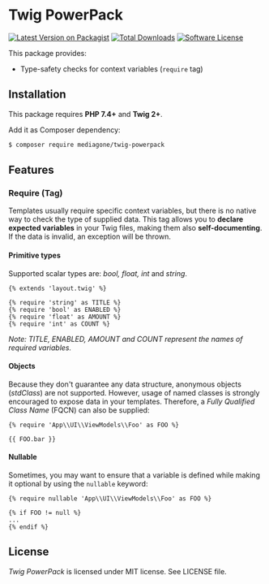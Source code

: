 # Twig PowerPack

[![Latest Version on Packagist][ico-version]][link-packagist]
[![Total Downloads][ico-downloads]][link-downloads]
[![Software License][ico-license]](LICENSE)

This package provides:
- Type-safety checks for context variables (`require` tag)


## Installation
This package requires **PHP 7.4+** and **Twig 2+**.

Add it as Composer dependency:

```sh
$ composer require mediagone/twig-powerpack
```

## Features

### Require (Tag)

Templates usually require specific context variables, but there is no native way to check the type of supplied data. This tag allows you to **declare expected variables** in your Twig files, making them also **self-documenting**. If the data is invalid, an exception will be thrown.

#### Primitive types
Supported scalar types are: _bool, float, int_ and _string_.

```twig
{% extends 'layout.twig' %}

{% require 'string' as TITLE %}
{% require 'bool' as ENABLED %}
{% require 'float' as AMOUNT %}
{% require 'int' as COUNT %}
```
_Note: TITLE, ENABLED, AMOUNT and COUNT represent the names of required variables._

#### Objects
Because they don't guarantee any data structure, anonymous objects (_stdClass_) are not supported. However, usage of named classes is strongly encouraged to expose data in your templates. Therefore, a _Fully Qualified Class Name_ (FQCN) can also be supplied:
```twig
{% require 'App\\UI\\ViewModels\\Foo' as FOO %}

{{ FOO.bar }}
```

#### Nullable
Sometimes, you may want to ensure that a variable is defined while making it optional by using the `nullable` keyword:
```twig
{% require nullable 'App\\UI\\ViewModels\\Foo' as FOO %}

{% if FOO != null %}
...
{% endif %}
```

## License

_Twig PowerPack_ is licensed under MIT license. See LICENSE file.



[ico-version]: https://img.shields.io/packagist/v/mediagone/twig-powerpack.svg
[ico-downloads]: https://img.shields.io/packagist/dt/mediagone/twig-powerpack.svg
[ico-license]: https://img.shields.io/badge/license-MIT-brightgreen.svg

[link-packagist]: https://packagist.org/packages/mediagone/twig-powerpack
[link-downloads]: https://packagist.org/packages/mediagone/twig-powerpack
